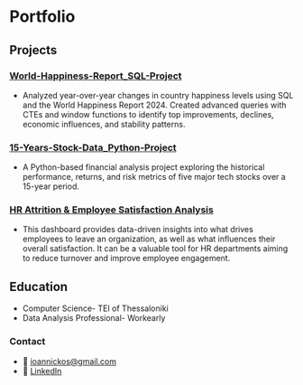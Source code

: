 # Portfolio

## Projects

### [World-Happiness-Report_SQL-Project](https://github.com/nioannidis25/World-Happiness-Report_SQL-Project)
- Analyzed year-over-year changes in country happiness levels using SQL and the World Happiness Report 2024. Created advanced queries with CTEs and window functions to identify top improvements, declines, economic influences, and stability patterns.

### [15-Years-Stock-Data_Python-Project](https://github.com/nioannidis25/15-Years-Stock-Data_Python-Project)
- A Python-based financial analysis project exploring the historical performance, returns, and risk metrics of five major tech stocks over a 15-year period.

### [HR Attrition & Employee Satisfaction Analysis](https://github.com/nioannidis25/HR-Attrition-Satisfaction-_Project)
- This dashboard provides data-driven insights into what drives employees to leave an organization, as well as what influences their overall satisfaction. It can be a valuable tool for HR departments aiming to reduce turnover and improve employee engagement.

## Education
- Computer Science- TEI of Thessaloniki
- Data Analysis Professional- Workearly

### Contact
- 📧 ioannickos@gmail.com
- 💼 [LinkedIn](https://www.linkedin.com/in/ioannidis-nikos/)
